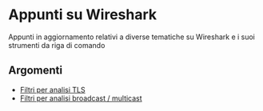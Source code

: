 # Appunti su Wireshark

Appunti in aggiornamento relativi a diverse tematiche su Wireshark e i suoi strumenti da riga di comando

## Argomenti

- [Filtri per analisi TLS](WiresharkTLSFilters.md)
- [Filtri per analisi broadcast / multicast](WiresharkBMcastFilters.md)